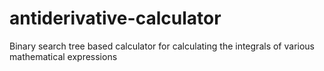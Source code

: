 # antiderivative-calculator
Binary search tree based calculator for calculating the integrals of various mathematical expressions

